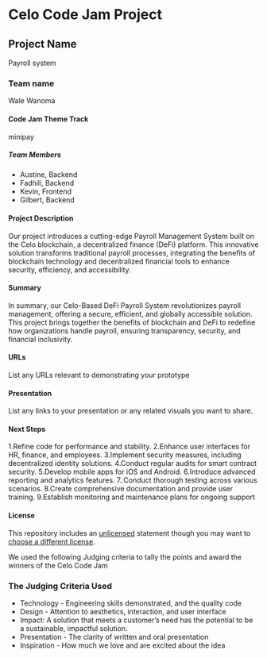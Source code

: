 # Celo Code Jam Project 

## Project Name
Payroll system
### Team name
Wale Wanoma
#### Code Jam Theme Track
minipay
##### Team Members

- Austine, Backend
- Fadhili, Backend
- Kevin, Frontend
- Gilbert, Backend
  
#### Project Description

Our project introduces a cutting-edge Payroll Management System built on the Celo blockchain, a decentralized finance (DeFi) platform. This innovative solution transforms traditional payroll processes, integrating the benefits of blockchain technology and decentralized financial tools to enhance security, efficiency, and accessibility.

#### Summary
In summary, our Celo-Based DeFi Payroll System revolutionizes payroll management, offering a secure, efficient, and globally accessible solution. This project brings together the benefits of blockchain and DeFi to redefine how organizations handle payroll, ensuring transparency, security, and financial inclusivity.

#### URLs

List any URLs relevant to demonstrating your prototype

#### Presentation

List any links to your presentation or any related visuals you want to share.

#### Next Steps
1.Refine code for performance and stability.
2.Enhance user interfaces for HR, finance, and employees.
3.Implement security measures, including decentralized identity solutions.
4.Conduct regular audits for smart contract security.
5.Develop mobile apps for iOS and Android.
6.Introduce advanced reporting and analytics features.
7..Conduct thorough testing across various scenarios.
8.Create comprehensive documentation and provide user training.
9.Establish monitoring and maintenance plans for ongoing support

#### License

This repository includes an [unlicensed](http://unlicense.org/) statement though you may want to [choose a different license](https://choosealicense.com/).

We used the following Judging criteria to tally the points and award the winners of the     Celo Code Jam 

### The Judging Criteria Used

<ul>
  <li>Technology - Engineering skills demonstrated, and the quality code</li>
  <li>Design - Attention to aesthetics, interaction, and user interface</li>
  <li>Impact: A solution that meets a customer’s need has the potential to be a sustainable, impactful solution.</li>
  <li>Presentation - The clarity of written and oral presentation</li>
  <li>Inspiration - How much we love and are excited about the idea</li>
</ul>











